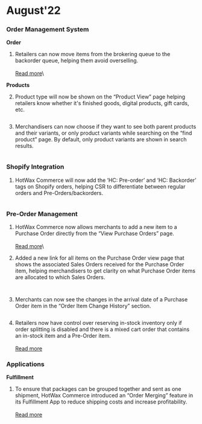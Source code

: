 # August'22

### Order Management System

**Order**

1. Retailers can now move items from the brokering queue to the backorder queue, helping them avoid overselling. \
   \
   [Read more](moving-order-items-from-the-brokering-to-the-backorder-queue.md)\

**Products**

2. Product type will now be shown on the “Product View” page helping retailers know whether it's finished goods, digital products, gift cards, etc.

<figure><img src="https://www.hotwax.co/hs-fs/hubfs/Product%20type%20display%201.png?width=830&#x26;height=611&#x26;name=Product%20type%20display%201.png" alt=""><figcaption></figcaption></figure>

3. Merchandisers can now choose if they want to see both parent products and their variants, or only product variants while searching on the “find product” page. By default, only product variants are shown in search results.&#x20;

<figure><img src="https://www.hotwax.co/hs-fs/hubfs/parent%20product%20display%201.png?width=830&#x26;height=611&#x26;name=parent%20product%20display%201.png" alt=""><figcaption></figcaption></figure>

### Shopify Integration

1. HotWax Commerce will now add the ‘HC: Pre-order’ and ‘HC: Backorder’ tags on Shopify orders, helping CSR to differentiate between regular orders and Pre-Orders/backorders.&#x20;

<figure><img src="https://www.hotwax.co/hs-fs/hubfs/Preorder%20Backorder%20Tag.png?width=830&#x26;height=611&#x26;name=Preorder%20Backorder%20Tag.png" alt=""><figcaption></figcaption></figure>

### Pre-Order Management

1. HotWax Commerce now allows merchants to add a new item to a Purchase Order directly from the “View Purchase Orders” page. \
   \
   [Read more](adding-new-items-to-a-purchase-order-directly-from-the-view-purchase-orders-page.md)\

2. Added a new link for all items on the Purchase Order view page that shows the associated Sales Orders received for the Purchase Order item, helping merchandisers to get clarity on what Purchase Order items are allocated to which Sales Orders.


<figure><img src="https://www.hotwax.co/hs-fs/hubfs/Link%20to%20allocated%20Sales%20order%201.png?width=830&#x26;height=611&#x26;name=Link%20to%20allocated%20Sales%20order%201.png" alt=""><figcaption></figcaption></figure>

<figure><img src="https://www.hotwax.co/hs-fs/hubfs/Link%20to%20Sales%20Order.png?width=830&#x26;height=611&#x26;name=Link%20to%20Sales%20Order.png" alt=""><figcaption></figcaption></figure>

3. Merchants can now see the changes in the arrival date of a Purchase Order item in the “Order Item Change History” section.

<figure><img src="https://www.hotwax.co/hs-fs/hubfs/Arrival%20date%20changes%20in%20order%20item%20history-1.png?width=830&#x26;height=579&#x26;name=Arrival%20date%20changes%20in%20order%20item%20history-1.png" alt=""><figcaption></figcaption></figure>

4. Retailers now have control over reserving in-stock inventory only if order splitting is disabled and there is a mixed cart order that contains an in-stock item and a Pre-Order item. \
   \
   [Read more](reserving-in-stock-inventory-for-pre-orders.md)

### Applications

**Fulfillment**

1. To ensure that packages can be grouped together and sent as one shipment, HotWax Commerce introduced an “Order Merging” feature in its Fulfillment App to reduce shipping costs and increase profitability. \
   \
   [Read more](merge-multiple-orders-to-reduce-shipping-cost.md)
